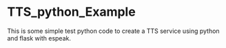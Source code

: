 # TTS_python_Example
This is some simple test python code to create a TTS service using python and flask with espeak.
